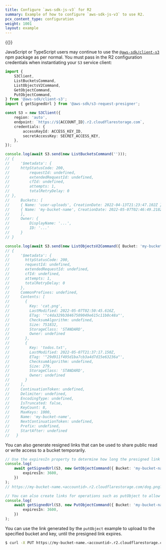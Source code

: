 ```yaml
---
title: Configure `aws-sdk-js-v3` for R2
summary: Example of how to configure `aws-sdk-js-v3` to use R2.
pcx_content_type: configuration
weight: 1001
layout: example
---
```


{{<render file="_keys.md">}}

JavaScript or TypeScript users may continue to use the [`@aws-sdk/client-s3`](https://www.npmjs.com/package/@aws-sdk/client-s3) npm package as per normal. You must pass in the R2 configuration credentials when instantiating your `S3` service client:

```ts
import {
	S3Client,
	ListBucketsCommand,
	ListObjectsV2Command,
	GetObjectCommand,
	PutObjectCommand,
} from '@aws-sdk/client-s3';
import { getSignedUrl } from '@aws-sdk/s3-request-presigner';

const S3 = new S3Client({
	region: 'auto',
	endpoint: `https://${ACCOUNT_ID}.r2.cloudflarestorage.com`,
	credentials: {
		accessKeyId: ACCESS_KEY_ID,
		secretAccessKey: SECRET_ACCESS_KEY,
	},
});

console.log(await S3.send(new ListBucketsCommand('')));
// {
//     '$metadata': {
//     httpStatusCode: 200,
//         requestId: undefined,
//         extendedRequestId: undefined,
//         cfId: undefined,
//         attempts: 1,
//         totalRetryDelay: 0
// },
//     Buckets: [
//     { Name: 'user-uploads', CreationDate: 2022-04-13T21:23:47.102Z },
//     { Name: 'my-bucket-name', CreationDate: 2022-05-07T02:46:49.218Z }
//     ],
//     Owner: {
//         DisplayName: '...',
//         ID: '...'
//     }
// }

console.log(await S3.send(new ListObjectsV2Command({ Bucket: 'my-bucket-name' })));
// {
//     '$metadata': {
//       httpStatusCode: 200,
//       requestId: undefined,
//       extendedRequestId: undefined,
//       cfId: undefined,
//       attempts: 1,
//       totalRetryDelay: 0
//     },
//     CommonPrefixes: undefined,
//     Contents: [
//       {
//         Key: 'cat.png',
//         LastModified: 2022-05-07T02:50:45.616Z,
//         ETag: '"c4da329b38467509049e615c11b0c48a"',
//         ChecksumAlgorithm: undefined,
//         Size: 751832,
//         StorageClass: 'STANDARD',
//         Owner: undefined
//       },
//       {
//         Key: 'todos.txt',
//         LastModified: 2022-05-07T21:37:17.150Z,
//         ETag: '"29d911f495d1ba7cb3a4d7d15e63236a"',
//         ChecksumAlgorithm: undefined,
//         Size: 279,
//         StorageClass: 'STANDARD',
//         Owner: undefined
//       }
//     ],
//     ContinuationToken: undefined,
//     Delimiter: undefined,
//     EncodingType: undefined,
//     IsTruncated: false,
//     KeyCount: 8,
//     MaxKeys: 1000,
//     Name: 'my-bucket-name',
//     NextContinuationToken: undefined,
//     Prefix: undefined,
//     StartAfter: undefined
//   }
```

You can also generate resigned links that can be used to share public read or write access to a bucket temporarily.

```ts
// Use the expiresIn property to determine how long the presigned link is valid.
console.log(
	await getSignedUrl(S3, new GetObjectCommand({ Bucket: 'my-bucket-name', Key: 'dog.png' }), {
		expiresIn: 3600,
	})
);
// https://my-bucket-name.<accountid>.r2.cloudflarestorage.com/dog.png?X-Amz-Algorithm=AWS4-HMAC-SHA256&X-Amz-Content-Sha256=UNSIGNED-PAYLOAD&X-Amz-Credential<credential>&X-Amz-Date=<timestamp>&X-Amz-Expires=3600&X-Amz-Signature=<signature>&X-Amz-SignedHeaders=host&x-id=GetObject

// You can also create links for operations such as putObject to allow temporary write access to a specific key.
console.log(
	await getSignedUrl(S3, new PutObjectCommand({ Bucket: 'my-bucket-name', Key: 'dog.png' }), {
		expiresIn: 3600,
	})
);
```

You can use the link generated by the `putObject` example to upload to the specified bucket and key, until the presigned link expires.

```sh
$ curl -X PUT https://my-bucket-name.<accountid>.r2.cloudflarestorage.com/dog.png?X-Amz-Algorithm=AWS4-HMAC-SHA256&X-Amz-Content-Sha256=UNSIGNED-PAYLOAD&X-Amz-Credential<credential>&X-Amz-Date=<timestamp>&X-Amz-Expires=3600&X-Amz-Signature=<signature>&X-Amz-SignedHeaders=host&x-id=PutObject -F "data=@dog.png"
```
